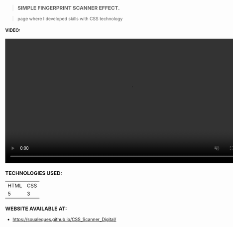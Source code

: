 >### SIMPLE FINGERPRINT SCANNER EFFECT.

>page where I developed skills with CSS technology

#### VIDEO:
<div>
<video src="https://user-images.githubusercontent.com/82433728/187008841-e024a91f-6667-45e2-827a-0b93b48c98ba.mp4" autoplay muted widght=400 height=400></video>
</div>

### TECHNOLOGIES USED:
<table>
    <tr>
        <td>HTML</td>
        <td>CSS</td>
    </tr>
    <tr>
    <td>5</td>
    <td>3</td>
    </tr>
</table>

### WEBSITE AVAILABLE AT:
* https://soualeques.github.io/CSS_Scanner_Digital/

